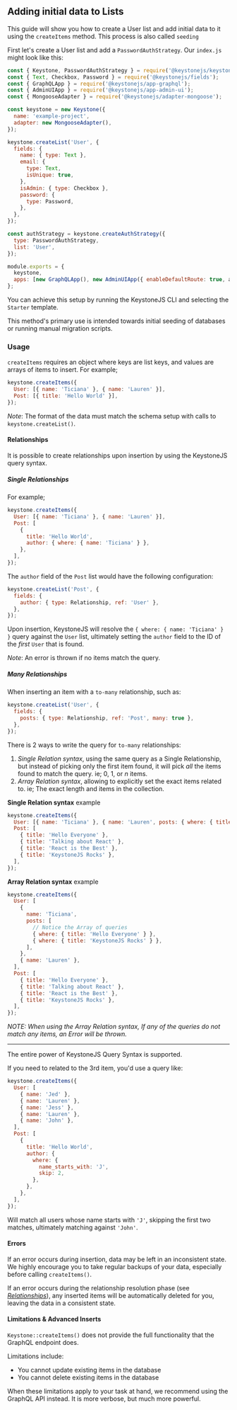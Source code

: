 <!--[meta]
section: guides
title: Adding initial data
subSection: setup
order: 3
[meta]-->

## Adding initial data to Lists

This guide will show you how to create a User list and add initial data to it using the `createItems` method. This process is also called `seeding`

First let's create a User list and add a `PasswordAuthStrategy`. Our `index.js` might look like this:

```javascript
const { Keystone, PasswordAuthStrategy } = require('@keystonejs/keystone');
const { Text, Checkbox, Password } = require('@keystonejs/fields');
const { GraphQLApp } = require('@keystonejs/app-graphql');
const { AdminUIApp } = require('@keystonejs/app-admin-ui');
const { MongooseAdapter } = require('@keystonejs/adapter-mongoose');

const keystone = new Keystone({
  name: 'example-project',
  adapter: new MongooseAdapter(),
});

keystone.createList('User', {
  fields: {
    name: { type: Text },
    email: {
      type: Text,
      isUnique: true,
    },
    isAdmin: { type: Checkbox },
    password: {
      type: Password,
    },
  },
});

const authStrategy = keystone.createAuthStrategy({
  type: PasswordAuthStrategy,
  list: 'User',
});

module.exports = {
  keystone,
  apps: [new GraphQLApp(), new AdminUIApp({ enableDefaultRoute: true, authStrategy })],
};
```

You can achieve this setup by running the KeystoneJS CLI and selecting the `Starter` template.

This method's primary use is intended towards initial seeding of databases or running manual migration scripts.

### Usage

`createItems` requires an object where keys are list keys, and values are arrays of items to insert.
For example;

```javascript
keystone.createItems({
  User: [{ name: 'Ticiana' }, { name: 'Lauren' }],
  Post: [{ title: 'Hello World' }],
});
```

_Note_: The format of the data must match the schema setup with calls to `keystone.createList()`.

#### Relationships

It is possible to create relationships upon insertion by using the KeystoneJS
query syntax.

##### Single Relationships

For example;

```javascript
keystone.createItems({
  User: [{ name: 'Ticiana' }, { name: 'Lauren' }],
  Post: [
    {
      title: 'Hello World',
      author: { where: { name: 'Ticiana' } },
    },
  ],
});
```

The `author` field of the `Post` list would have the following configuration:

```javascript
keystone.createList('Post', {
  fields: {
    author: { type: Relationship, ref: 'User' },
  },
});
```

Upon insertion, KeystoneJS will resolve the `{ where: { name: 'Ticiana' } }` query
against the `User` list, ultimately setting the `author` field to the ID of the
_first_ `User` that is found.

_Note_: An error is thrown if no items match the query.

##### Many Relationships

When inserting an item with a `to-many` relationship, such as:

```javascript
keystone.createList('User', {
  fields: {
    posts: { type: Relationship, ref: 'Post', many: true },
  },
});
```

There is 2 ways to write the query for `to-many` relationships:

1. _Single Relation syntax_, using the same query as a Single Relationship, but
   instead of picking only the first item found, it will pick _all_ the items
   found to match the query. ie; 0, 1, or _n_ items.
2. _Array Relation syntax_, allowing to explicitly set the exact items related
   to. ie; The exact length and items in the collection.

**Single Relation syntax** example

```javascript
keystone.createItems({
  User: [{ name: 'Ticiana' }, { name: 'Lauren', posts: { where: { title_contains: 'React' } } }],
  Post: [
    { title: 'Hello Everyone' },
    { title: 'Talking about React' },
    { title: 'React is the Best' },
    { title: 'KeystoneJS Rocks' },
  ],
});
```

**Array Relation syntax** example

```javascript
keystone.createItems({
  User: [
    {
      name: 'Ticiana',
      posts: [
        // Notice the Array of queries
        { where: { title: 'Hello Everyone' } },
        { where: { title: 'KeystoneJS Rocks' } },
      ],
    },
    { name: 'Lauren' },
  ],
  Post: [
    { title: 'Hello Everyone' },
    { title: 'Talking about React' },
    { title: 'React is the Best' },
    { title: 'KeystoneJS Rocks' },
  ],
});
```

_NOTE: When using the Array Relation syntax, If any of the queries do not match
any items, an Error will be thrown._

---

The entire power of KeystoneJS Query Syntax is supported.

If you need to related to the 3rd item, you'd use a query like:

```javascript
keystone.createItems({
  User: [
    { name: 'Jed' },
    { name: 'Lauren' },
    { name: 'Jess' },
    { name: 'Lauren' },
    { name: 'John' },
  ],
  Post: [
    {
      title: 'Hello World',
      author: {
        where: {
          name_starts_with: 'J',
          skip: 2,
        },
      },
    },
  ],
});
```

Will match all users whose name starts with `'J'`, skipping the first two matches,
ultimately matching against `'John'`.

#### Errors

If an error occurs during insertion, data may be left in an inconsistent state.
We highly encourage you to take regular backups of your data, especially before
calling `createItems()`.

If an error occurs during the relationship resolution phase (see
_[Relationships](#relationships)_), any inserted items will be automatically
deleted for you, leaving the data in a consistent state.

#### Limitations & Advanced Inserts

`Keystone::createItems()` does not provide the full functionality that the
GraphQL endpoint does.

Limitations include:

- You cannot update existing items in the database
- You cannot delete existing items in the database

<!--
- You cannot insert items which have a required field of type `Relationship`
-->

When these limitations apply to your task at hand, we recommend using the
GraphQL API instead. It is more verbose, but much more powerful.
